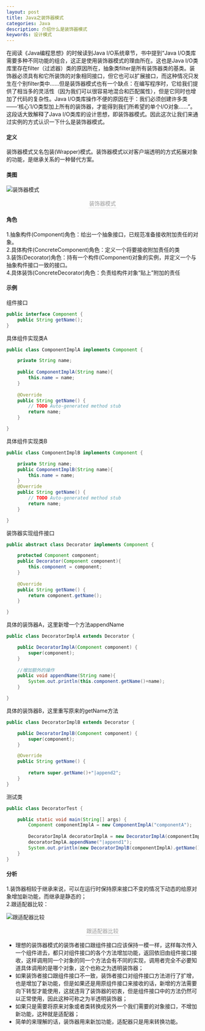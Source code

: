 ```yaml
---
layout: post
title: Java之装饰器模式
categories: Java
description: 介绍什么是装饰器模式
keywords: 设计模式
---
```

在阅读《Java编程思想》的时候读到Java I/O系统章节，书中提到“Java I/O类库需要多种不同功能的组合，这正是使用装饰器模式的理由所在。这也是Java I/O类库里存在filter（过滤器）类的原因所在，抽象类filter是所有装饰器类的基类。装饰器必须具有和它所装饰的对象相同接口，但它也可以扩展接口，而这种情况只发生在个别filter类中……但是装饰器模式也有一个缺点：在编写程序时，它给我们提供了相当多的灵活性（因为我们可以很容易地混合和匹配属性），但是它同时也增加了代码的复杂性。Java I/O类库操作不便的原因在于：我们必须创建许多类——‘核心’I/O类型加上所有的装饰器，才能得到我们所希望的单个I/O对象……”。这段话大致解释了Java I/O类库的设计思想，即装饰器模式。因此这次让我们来通过实例的方式认识一下什么是装饰器模式。

#### 定义
装饰器模式又名包装(Wrapper)模式。装饰器模式以对客户端透明的方式拓展对象的功能，是继承关系的一种替代方案。

#### 类图
![装饰器模式]({{assets_base_url}}/images/blog/Java基础/设计模式/装饰器模式/装饰器模式.jpg)
<center>
<div style="color:orange; border-bottom: 1px solid #d9d9d9;display: inline-block;color: #999;padding: 2px;">装饰器模式</div>
</center>

#### 角色
1.抽象构件(Component)角色：给出一个抽象接口，已规范准备接收附加责任的对象。<br>
2.具体构件(ConcreteComponent)角色：定义一个将要接收附加责任的类<br>
3.装饰(Decorator)角色：持有一个构件(Component)对象的实例，并定义一个与抽象构件接口一致的接口。<br>
4.具体装饰(ConcreteDecorator)角色：负责给构件对象“贴上”附加的责任

#### 示例
组件接口

```java
public interface Component {
	public String getName();
}
```

具体组件实现类A

```java
public class ComponentImplA implements Component {

	private String name;
	
	public ComponentImplA(String name){
		this.name = name;
	}
	
	@Override
	public String getName() {
		// TODO Auto-generated method stub
		return name;
	}

}
```

具体组件实现类B

```java
public class ComponentImplB implements Component {

	private String name;
	public ComponentImplB(String name){
		this.name = name;
	}
	@Override
	public String getName() {
		// TODO Auto-generated method stub
		return name;
	}

}
```

装饰器实现组件接口

```java
public abstract class Decorator implements Component {

	protected Component component;
	public Decorator(Component component){
		this.component = component;
	}
	
	@Override
	public String getName() {
		return component.getName();
	}

}
```

具体的装饰器A，这里新增一个方法appendName

```java
public class DecoratorImplA extends Decorator {

	public DecoratorImplA(Component component) {
		super(component);
	}
	
	//增加额外的操作
	public void appendName(String name){
		System.out.println(this.component.getName()+name);
	}

}
```

具体的装饰器B，这里重写原来的getName方法

```java
public class DecoratorImplB extends Decorator {

	public DecoratorImplB(Component component) {
		super(component);
	}

	@Override
	public String getName() {
		
		return super.getName()+"|append2";
	}
}
```

测试类

```java
public class DecoratorTest {

	public static void main(String[] args) {
		Component componentImplA = new ComponentImplA("componentA");
		
		DecoratorImplA decoratorImplA = new DecoratorImplA(componentImplA);
		decoratorImplA.appendName("|append1");
		System.out.println(new DecoratorImplB(componentImplA).getName());;
	}
}
```

#### 分析
1.装饰器相较于继承来说，可以在运行时保持原来接口不变的情况下动态的给原对象增加新功能，而继承是静态的；<br>
2.跟适配器比较：<br>

![跟适配器比较]({{assets_base_url}}/images/blog/Java基础/设计模式/装饰器模式/跟适配器比较.jpg)
<center>
<div style="color:orange; border-bottom: 1px solid #d9d9d9;display: inline-block;color: #999;padding: 2px;">跟适配器比较</div>
</center>

* 理想的装饰器模式的装饰者接口跟组件接口应该保持一模一样，这样每次传入一个组件进去，都只对组件接口的各个方法增加功能，返回依旧由组件接口接收，这样调用同一个对象的同一个方法会有不同的实现，调用者完全不必要知道具体调用的是哪个对象，这个也称之为透明装饰器；
* 如果装饰者接口跟组件接口不一致，装饰者接口对组件接口方法进行了扩增，也是增加了新功能，但是如果还是用原组件接口来接收的话，新增的方法需要向下转型才能使用，这就违背了装饰器的初衷，但是组件接口中的方法仍然可以正常使用，因此这种可称之为半透明装饰器；
* 如果只是需要将原来对象或者类转换成另外一个我们需要的对象接口，不增加新功能，这种就是适配器；
* 简单的来理解的话，装饰器用来新加功能，适配器只是用来转换功能。


